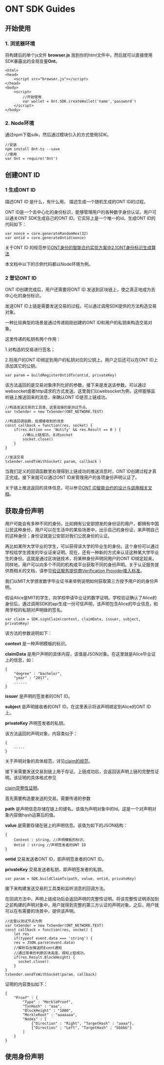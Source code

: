 # ONT SDK Guides

## 开始使用

### 1. 浏览器环境

将构建后的单个js文件 **browser.js** 放到你的html文件中，然后就可以直接使用SDK暴露出的全局变量**Ont**。

````
<html>
<head>
    <script src="browser.js"></script>
</head>
<body>
	<script>
		//开始使用
		var wallet = Ont.SDK.createWallet('name','password')
	</script>
</body>
````

### 2. Node环境

通过npm下载sdk，然后通过模块引入的方式使用SDK。

````
//安装
npm install Ont-ts --save
//使用
var Ont = require('Ont')
````

## 创建ONT ID

### 1 生成ONT ID

描述ONT ID 是什么，有什么用。 描述生成一个随机生成的ONT ID的过程。

ONT ID是一个去中心化的身份标识，能够管理用户的各种数字身份认证。用户可以通关ONT SDK生成自己的ONT ID。它实际上是一个唯一的id。生成ONT ID的代码如下：

````
var nonce = core.generateRandomHex(32)
var ontid = core.generateOntid(nonce)
````

关于ONT ID 的规范参见[ONT身份的智能合约实现方案中2.1ONT身份标识生成算法](http://doc.ont.network:9001/chapter2/OntId%E6%99%BA%E8%83%BD%E5%90%88%E7%BA%A6.html)

本文档中以下的示例代码都以Node环境为例。

### 2 登记ONT ID

ONT ID创建完成后，用户还需要将ONT ID 发送到区块链上，使之真正地成为去中心化的身份标识。

发送ONT ID上链是需要发送交易的过程。可以通过调用SDK提供的方法构造交易对象。

一种比较典型的场景是通过传递刚刚创建的ONT ID和用户的私钥来构造交易对象。

这里传递的私钥有两个作用：

1.对构造的交易进行签名；

2.将用户的ONT ID绑定到用户的私钥对应的公钥上。用户之后还可以在ONT ID上添加其它的公钥。

````
var param = buildRegisterOntidTx(ontid, privateKey)
````

该方法返回的是交易对象序列化好的参数，接下来是发送该参数。可以通过websocket或者http请求的方式发送。这里我们以websocket为例，这样能够监听链上推送回来的消息，来确认ONT ID是否上链成功。

````
//构造发送交易的工具类，这里连接的是测试节点。
var txSender = new TxSender(ONT_NETWORK.TEST)

//构造回调函数，处理接收到的消息
const callback = function(res, socket) {
    if(res.Action === 'Notify' && res.Result == 0 ) {
    	//确认上链成功，关闭socket
        socket.close()
    }
}

//发送交易
txSender.sendTxWithSocket( param, callback )
````

当我们定义的回调函数里处理得到上链成功的推送消息时，ONT ID创建过程才真正完成。接下来就可以通过ONT ID来管理用户的各项身份声明认证了。

关于链上推送返回的具体信息，可以参见[ONT ID智能合约的设计与调用相关文档](http://42.159.224.87:8080/browse/ONTID-3?nsukey=uvv4OCzAVcvMGUodSthJA9t4EYUSkIQqgnTj9a8jAAfysOAMX%2Bu1yjYeth2KKNim4MxIpSN07vXLBhZy8V7SHy6vVSx4J%2BOA1LeFqATn9QvBRyqx%2F53iqcWwzCYOmaGtSvyFexy9YNeZJ42u8oc5mqGX7ehJpQPH5Y76CD1wP68raYBDJjdmCX8nOYD2xIlVI3FcDp4hoh7GXpgh7aQqcA%3D%3D)。

## 获取身份声明

用户可能会有多种不同的身份。比如拥有公安部颁发的身份证的用户，都拥有中国公民这种身份，用户可以在生活中的某些场景中，出示自己的身份证，来声明自己的这种身份；身份证就是公安部对我们公民身份的认证。

再比如某所大学毕业的学生，可以获得该大学的毕业生的身份。这个身份可以通过学校给学生颁发的毕业证来证明。现在，还有一种新的方式来认证这种某大学毕业生的身份。这就是通过区块链技术，将某种身份声明同用户的ONT ID绑定起来。同样地，用户可以向多个不同的机构或平台获取不同的身份声明。关于认证服务提供商相关的文档，请参见[验证服务提供商Verification Provider接入标准](https://github.com/ONTIO-Community/ONT-ID/blob/master/docs/verification_provider_specification.md)。

我们以MIT大学颁发数字毕业证书来举例说明如何获取第三方授予用户的的身份声明。

假设Alice是MIT的学生，向学校申请毕业证的数字证明。学校验证确认了Alice的身份后，通过调用SDK的api生成一份可信声明，该声明包含Alice的毕业信息，和用学校的私钥对声明做的签名。

````
var claim = SDK.signClaim(context, claimData, issuer, subject, privateKey)
````

该方法的参数说明如下：

**context** 是一种声明模板的标识。

**claimData** 是用户声明的具体内容，该值是JSON对象。在这里就是Alice毕业证上的信息，如：

````
{
    "degree" : "bachelor",
    "year" : "2017",
    ......
}
````

**issuer** 是声明的签发者的ONT ID。

**subject** 是声明接收者的ONT ID。在这里表示将该声明绑定到Alice的ONT ID上。

**privateKey** 声明签发者的私钥。

该方法返回的声明对象，内容类似于：

````
{
    .....
}
````

关于声明对象的具体规范，详见[claim的规范]()。

接下来需要发送交易到链上用于存证。上链成功后，会返回该声明上链的完整性证明。该证明的具体格式参见

[claim完整性证明]()。

首先需要构造要发送的交易。需要传递的参数

**path** 是声明信息存储在链上的键名。该值为声明对象中的Id。这是一个对声明对象内容做hash运算后的值。

**value** 是需要存储在链上的声明信息。该值为如下的JSON结构：

````
{
    Context : string, //声明模板的标识，
    Ontid : string //声明签发者的ONT ID
}
````

**ontid** 交易发送者ONT ID，即声明签发者的ONT ID。

**privateKey** 交易发送者私钥，即声明签发者的私钥。

````
var param = SDK.buildClaimTx(path, value, ontid, privateKey)
````

接下来构建发送交易的工具类和监听消息的回调方法。

在回调方法中，声明上链成功后会返回声明的完整性证明。将该完整性证明添加到之前构建的声明对象中，用户就得到完整的第三方认证的声明对象。之后，用户就可以在有需要的场景中，提供该声明。

````
//这里以测试节点为例
var txSender = new TxSender(ONT_NETWORK.TEST)
const callback = function(res, socket) {
    let res 
    if(typeof event.data === 'string') {
    res = JSON.parse(event.data)
    //解析后台推送的Event通知
    //通过简单的判断区块高度，得知上链成功，
    if(res.Result.BlockHeight) {
      socket.close()
    }
}
txSender.sendTxWithSocket(param, callback)
````

证明的内容类似如下：

````
{
    "Proof" : {
        "Type" : "MerkleProof",
        "TxnHash" : "aaa",
        "BlockHeight" : "1000",
        "MerkleRoot" : "aaaaaaa",
        "Nodes" : [
            {"Direction" : "Right", "TargetHash" : "aaaa"},
            {"Direction" : "Left", "TargetHash" : "bbbbb"}
        ]
    }
}
````

## 使用身份声明